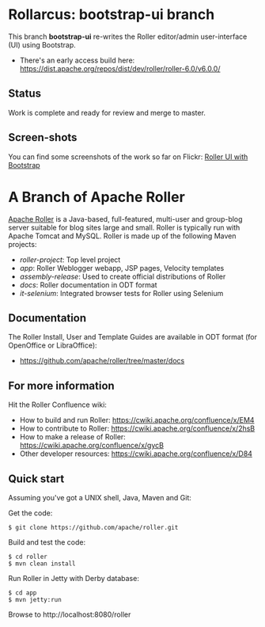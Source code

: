 Rollarcus: bootstrap-ui branch
===

This branch __bootstrap-ui__ re-writes the Roller editor/admin user-interface (UI) using Bootstrap.

* There's an early access build here: https://dist.apache.org/repos/dist/dev/roller/roller-6.0/v6.0.0/


Status
---
Work is complete and ready for review and merge to master.

Screen-shots
---

You can find some screenshots of the work so far on Flickr:
[Roller UI with Bootstrap](https://www.flickr.com/photos/snoopdave/albums/72157666773620323)


# A Branch of Apache Roller

[Apache Roller](http://roller.apache.org) is a Java-based, full-featured,
multi-user and group-blog server suitable for blog sites large and small.
Roller is typically run with Apache Tomcat and MySQL.
Roller is made up of the following Maven projects:

* _roller-project_:         Top level project
* _app_:                    Roller Weblogger webapp, JSP pages, Velocity templates
* _assembly-release_:       Used to create official distributions of Roller
* _docs_:                   Roller documentation in ODT format
* _it-selenium_:            Integrated browser tests for Roller using Selenium

## Documentation

The Roller Install, User and Template Guides are available in ODT format
(for OpenOffice or LibraOffice):

* https://github.com/apache/roller/tree/master/docs

## For more information

Hit the Roller Confluence wiki:

* How to build and run Roller: https://cwiki.apache.org/confluence/x/EM4
* How to contribute to Roller: https://cwiki.apache.org/confluence/x/2hsB
* How to make a release of Roller: https://cwiki.apache.org/confluence/x/gycB
* Other developer resources: https://cwiki.apache.org/confluence/x/D84

## Quick start

Assuming you've got a UNIX shell, Java, Maven and Git:

Get the code:

    $ git clone https://github.com/apache/roller.git

Build and test the code:

    $ cd roller
    $ mvn clean install

Run Roller in Jetty with Derby database:

    $ cd app
    $ mvn jetty:run

Browse to http://localhost:8080/roller

